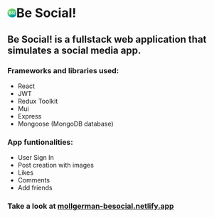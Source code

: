 # <img src="./frontend/public/BS.png" style="width:20px;height:20px;">Be Social!
<h2>Be Social! is a fullstack web application that simulates a social media app.</h2>

<h3>Frameworks and libraries used:</h3>
<ul>
  <li>React</li>
  <li>JWT</li>
  <li>Redux Toolkit</li>
  <li>Mui</li>
  <li>Express</li>
  <li>Mongoose (MongoDB database)</li>
</ul>

<h3>App funtionalities:</h3>
<ul>
  <li>User Sign In</li>
  <li>Post creation with images</li>
  <li>Likes</li>
  <li>Comments</li>
  <li>Add friends</li>
</ul>

<h3>Take a look at <a href="https://mollgerman-besocial.netlify.app/">mollgerman-besocial.netlify.app</a></h3>
